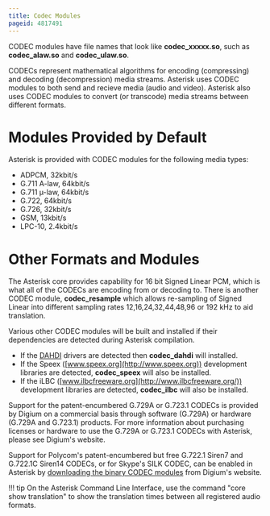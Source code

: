 ```yaml
---
title: Codec Modules
pageid: 4817491
---
```


CODEC modules have file names that look like **codec\_xxxxx.so**, such as **codec\_alaw.so** and **codec\_ulaw.so**.

CODECs represent mathematical algorithms for encoding (compressing) and decoding (decompression) media streams. Asterisk uses CODEC modules to both send and recieve media (audio and video). Asterisk also uses CODEC modules to convert (or transcode) media streams between different formats.

Modules Provided by Default
===========================

Asterisk is provided with CODEC modules for the following media types:

* ADPCM, 32kbit/s
* G.711 A-law, 64kbit/s
* G.711 µ-law, 64kbit/s
* G.722, 64kbit/s
* G.726, 32kbit/s
* GSM, 13kbit/s
* LPC-10, 2.4kbit/s

Other Formats and Modules
=========================

The Asterisk core provides capability for 16 bit Signed Linear PCM, which is what all of the CODECs are encoding from or decoding to. There is another CODEC module, **codec\_resample** which allows re-sampling of Signed Linear into different sampling rates 12,16,24,32,44,48,96 or 192 kHz to aid translation.

Various other CODEC modules will be built and installed if their dependencies are detected during Asterisk compilation.

* If the [DAHDI](/Getting-Started/Installing-Asterisk/Installing-Asterisk-From-Source/Building-and-Installing-DAHDI) drivers are detected then **codec\_dahdi** will installed.
* If the Speex ([www.speex.org](http://www.speex.org)) development libraries are detected, **codec\_speex** will also be installed.
* If the iLBC ([www.ilbcfreeware.org](http://www.ilbcfreeware.org/)) development libraries are detected, **codec\_ilbc** will also be installed.

Support for the patent-encumbered G.729A or G.723.1 CODECs is provided by Digium on a commercial basis through software (G.729A) or hardware (G.729A and G.723.1) products. For more information about purchasing licenses or hardware to use the G.729A or G.723.1 CODECs with Asterisk, please see Digium's website.

Support for Polycom's patent-encumbered but free G.722.1 Siren7 and G.722.1C Siren14 CODECs, or for Skype's SILK CODEC, can be enabled in Asterisk by [downloading the binary CODEC modules](http://downloads.digium.com/pub/telephony/) from Digium's website.




!!! tip 
    On the Asterisk Command Line Interface, use the command "core show translation" to show the translation times between all registered audio formats.

      
[//]: # (end-tip)




